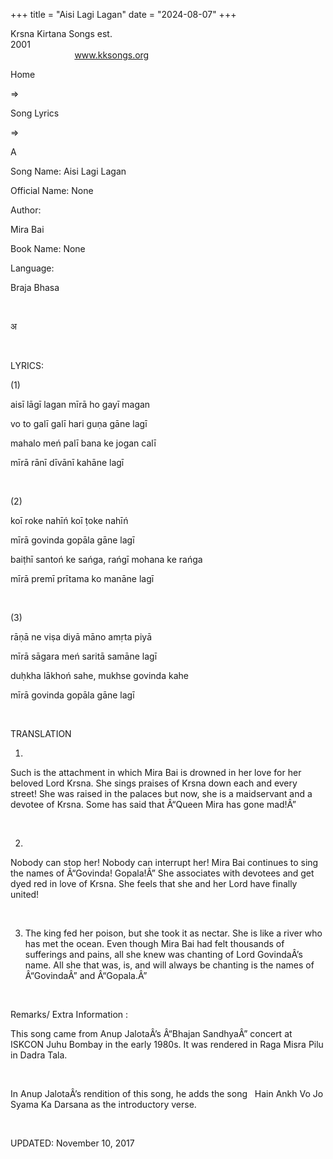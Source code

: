 +++ 
title = "Aisi Lagi Lagan"
date = "2024-08-07"
+++

Krsna Kirtana Songs est.
2001                                                                                                                                    
            
www.kksongs.org








Home
 
⇒
 
Song
Lyrics


⇒
 
A


Song
Name: Aisi Lagi Lagan


Official
Name: None


Author:

Mira Bai


Book
Name: None


Language:

Braja Bhasa


 








अ








 


LYRICS:


(1)


aisī
lāgī lagan mīrā ho gayī magan


vo
to galī galī hari guṇa gāne lagī


mahalo
meń palī bana ke jogan calī


mīrā
rānī dīvānī kahāne lagī


 


(2)


koī
roke nahīń koī ṭoke nahīń


mīrā
govinda gopāla gāne lagī


baiṭhī
santoń ke sańga, rańgī mohana ke rańga


mīrā
premī prītama ko manāne lagī


 


(3)


rāṇā
ne viṣa diyā māno amṛta piyā


mīrā
sāgara meń saritā samāne lagī


duḥkha
lākhoń sahe, mukhse govinda kahe


mīrā
govinda gopāla gāne lagī


 


TRANSLATION


1)
Such is the attachment in which Mira Bai is drowned in her love for her beloved
Lord Krsna. She sings praises of Krsna down each and every street! She was
raised in the palaces but now, she is a maidservant and a devotee of Krsna.
Some has said that Â“Queen Mira has gone mad!Â”


 


2)
Nobody can stop her! Nobody can interrupt her! Mira Bai continues to sing the
names of Â“Govinda! Gopala!Â” She associates with devotees and get dyed red in
love of Krsna. She feels that she and her Lord have finally united!


 


3) The
king fed her poison, but she took it as nectar. She is like a river who has met
the ocean. Even though Mira Bai had felt thousands of sufferings and pains, all
she knew was chanting of Lord GovindaÂ’s name. All she that was, is, and will
always be chanting is the names of Â“GovindaÂ” and Â“Gopala.Â”


 


Remarks/ Extra Information
: 


This
song came from Anup JalotaÂ’s Â“Bhajan SandhyaÂ” concert at ISKCON Juhu Bombay in
the early 1980s. It was rendered in Raga Misra Pilu in Dadra Tala.


 


In
Anup JalotaÂ’s rendition of this song, he adds the song  
Hain
Ankh Vo Jo Syama Ka Darsana
 as the introductory verse.


 


UPDATED:
 November 10, 2017